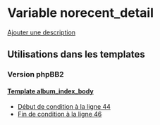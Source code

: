 # Variable norecent_detail
[Ajouter une description](https://fa-tvars.appspot.com/var/norecent_detail)

## Utilisations dans les templates

### Version phpBB2

#### [Template album_index_body](subsilver/album_index_body.md)
* [Début de condition &agrave; la ligne 44](../subsilver/album_index_body.tpl#L44)
* [Fin de condition &agrave; la ligne 46](../subsilver/album_index_body.tpl#L46)